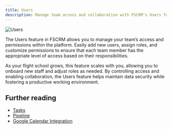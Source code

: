 ```yaml
---
title: Users
description: Manage team access and collaboration with FSCRM’s Users feature.
---
```


![Users](/public/features/users.webp)

The Users feature in FSCRM allows you to manage your team’s access and permissions within the platform. Easily add new users, assign roles, and customize permissions to ensure that each team member has the appropriate level of access based on their responsibilities.

As your flight school grows, this feature scales with you, allowing you to onboard new staff and adjust roles as needed. By controlling access and enabling collaboration, the Users feature helps maintain data security while fostering a productive working environment.

## Further reading

- [Tasks](/features/tasks)
- [Pipeline](/features/pipeline)
- [Google Calendar Integration](/integrations/google-calendar)
